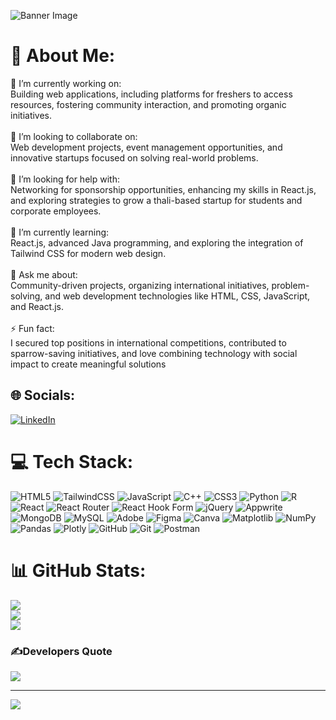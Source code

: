 ![Banner Image](https://i.imgur.com/14nAx8F.png)
# 💫 About Me:
🔭 I’m currently working on:<br>Building web applications, including platforms for freshers to access resources, fostering community interaction, and promoting organic initiatives.<br><br>🎉 I’m looking to collaborate on:<br>Web development projects, event management opportunities, and innovative startups focused on solving real-world problems.<br><br>🤝 I’m looking for help with:<br>Networking for sponsorship opportunities, enhancing my skills in React.js, and exploring strategies to grow a thali-based startup for students and corporate employees.<br><br>🌱 I’m currently learning:<br>React.js, advanced Java programming, and exploring the integration of Tailwind CSS for modern web design.<br><br>💬 Ask me about:<br>Community-driven projects, organizing international initiatives, problem-solving, and web development technologies like HTML, CSS, JavaScript, and React.js.<br><br>⚡ Fun fact:<br>I secured top positions in international competitions, contributed to sparrow-saving initiatives, and love combining technology with social impact to create meaningful solutions


## 🌐 Socials:
[![LinkedIn](https://img.shields.io/badge/LinkedIn-%230077B5.svg?logo=linkedin&logoColor=white)](https://linkedin.com/in/https://www.linkedin.com/in/laksh-sharda-5541a7290/) 

# 💻 Tech Stack:
![HTML5](https://img.shields.io/badge/html5-%23E34F26.svg?style=for-the-badge&logo=html5&logoColor=white) ![TailwindCSS](https://img.shields.io/badge/tailwindcss-%2338B2AC.svg?style=for-the-badge&logo=tailwind-css&logoColor=white) ![JavaScript](https://img.shields.io/badge/javascript-%23323330.svg?style=for-the-badge&logo=javascript&logoColor=%23F7DF1E) ![C++](https://img.shields.io/badge/c++-%2300599C.svg?style=for-the-badge&logo=c%2B%2B&logoColor=white) ![CSS3](https://img.shields.io/badge/css3-%231572B6.svg?style=for-the-badge&logo=css3&logoColor=white) ![Python](https://img.shields.io/badge/python-3670A0?style=for-the-badge&logo=python&logoColor=ffdd54) ![R](https://img.shields.io/badge/r-%23276DC3.svg?style=for-the-badge&logo=r&logoColor=white) ![React](https://img.shields.io/badge/react-%2320232a.svg?style=for-the-badge&logo=react&logoColor=%2361DAFB) ![React Router](https://img.shields.io/badge/React_Router-CA4245?style=for-the-badge&logo=react-router&logoColor=white) ![React Hook Form](https://img.shields.io/badge/React%20Hook%20Form-%23EC5990.svg?style=for-the-badge&logo=reacthookform&logoColor=white) ![jQuery](https://img.shields.io/badge/jquery-%230769AD.svg?style=for-the-badge&logo=jquery&logoColor=white) ![Appwrite](https://img.shields.io/badge/Appwrite-%23FD366E.svg?style=for-the-badge&logo=appwrite&logoColor=white) ![MongoDB](https://img.shields.io/badge/MongoDB-%234ea94b.svg?style=for-the-badge&logo=mongodb&logoColor=white) ![MySQL](https://img.shields.io/badge/mysql-4479A1.svg?style=for-the-badge&logo=mysql&logoColor=white) ![Adobe](https://img.shields.io/badge/adobe-%23FF0000.svg?style=for-the-badge&logo=adobe&logoColor=white) ![Figma](https://img.shields.io/badge/figma-%23F24E1E.svg?style=for-the-badge&logo=figma&logoColor=white) ![Canva](https://img.shields.io/badge/Canva-%2300C4CC.svg?style=for-the-badge&logo=Canva&logoColor=white) ![Matplotlib](https://img.shields.io/badge/Matplotlib-%23ffffff.svg?style=for-the-badge&logo=Matplotlib&logoColor=black) ![NumPy](https://img.shields.io/badge/numpy-%23013243.svg?style=for-the-badge&logo=numpy&logoColor=white) ![Pandas](https://img.shields.io/badge/pandas-%23150458.svg?style=for-the-badge&logo=pandas&logoColor=white) ![Plotly](https://img.shields.io/badge/Plotly-%233F4F75.svg?style=for-the-badge&logo=plotly&logoColor=white) ![GitHub](https://img.shields.io/badge/github-%23121011.svg?style=for-the-badge&logo=github&logoColor=white) ![Git](https://img.shields.io/badge/git-%23F05033.svg?style=for-the-badge&logo=git&logoColor=white) ![Postman](https://img.shields.io/badge/Postman-FF6C37?style=for-the-badge&logo=postman&logoColor=white)
# 📊 GitHub Stats:
![](https://github-readme-stats.vercel.app/api?username=lakshsharda&theme=dark&hide_border=false&include_all_commits=true&count_private=true)<br/>
![](https://github-readme-streak-stats.herokuapp.com/?user=lakshsharda&theme=dark&hide_border=false)<br/>
![](https://github-readme-stats.vercel.app/api/top-langs/?username=lakshsharda&theme=dark&hide_border=false&include_all_commits=true&count_private=true&layout=compact)

### ✍️Developers Quote
![](https://quotes-github-readme.vercel.app/api?type=horizontal&theme=radical)

---
[![](https://visitcount.itsvg.in/api?id=lakshsharda&icon=0&color=0)](https://visitcount.itsvg.in)

<!-- Proudly created with GPRM ( https://gprm.itsvg.in ) -->
